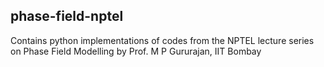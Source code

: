 ## phase-field-nptel
Contains python implementations of codes from the NPTEL lecture series on Phase Field Modelling by Prof. M P Gururajan, IIT Bombay
